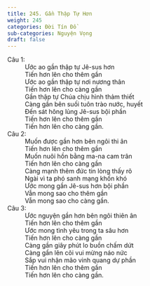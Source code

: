 ```yaml
---
title: 245. Gần Thập Tự Hơn
weight: 245
categories: Đời Tín Đồ
sub-categories: Nguyện Vọng
draft: false
---
```

<dl><dt>Câu 1:</dt><dd data-verse="1">Ước ao gần thập tự Jê-sus hơn <br/>Tiến hơn lên cho thêm gần <br/>Ước ao gần thập tự nơi nương thân <br/>Tiến hơn lên cho càng gần <br/>Gần thập tự Chúa chịu hình thảm thiết <br/>Càng gần bên suối tuôn trào nước, huyết <br/>Đến sát hông lủng Jê-sus bội phần <br/>Tiến hơn lên cho thêm gần <br/>Tiến hơn lên cho càng gần. </dd><dt>Câu 2:</dt><dd data-verse="2">Muốn được gần hơn bên ngôi thi ân <br/>Tiến hơn lên cho thêm gần <br/>Muốn nuôi hồn bằng ma-na cam trân <br/>Tiến hơn lên cho càng gần <br/>Càng mạnh thêm đức tin lòng thấy rõ <br/>Ngài vì ta phó sanh mạng khốn khó <br/>Ước mong gần Jê-sus hơn bội phần <br/>Vẫn mong sao cho thêm gần <br/>Vẫn mong sao cho càng gần. </dd><dt>Câu 3:</dt><dd data-verse="3">Ước nguyện gần hơn bên ngôi thiên ân <br/>Tiến hơn lên cho thêm gần <br/>Ước mong tình yêu trong ta sâu hơn <br/>Tiến hơn lên cho càng gần <br/>Càng gần giây phút lo buồn chấm dứt <br/>Càng gần lên cõi vui mừng náo nức <br/>Sắp vui nhận mão vinh quang dự phần <br/>Tiến hơn lên cho thêm gần <br/>Tiến hơn lên cho càng gần. </dd></dl>